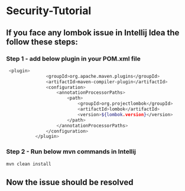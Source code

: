 # Security-Tutorial

## If you face any lombok issue in Intellij Idea the follow these steps:

### Step 1 - add below plugin in your POM.xml file
 ```sh
  <plugin>
				<groupId>org.apache.maven.plugins</groupId>
				<artifactId>maven-compiler-plugin</artifactId>
				<configuration>
					<annotationProcessorPaths>
						<path>
							<groupId>org.projectlombok</groupId>
							<artifactId>lombok</artifactId>
							<version>${lombok.version}</version>
						</path>
					</annotationProcessorPaths>
				</configuration>
			</plugin>
  ```

### Step 2 - Run below mvn commands in Intellij
```sh
mvn clean install
```

## Now the issue should be resolved
